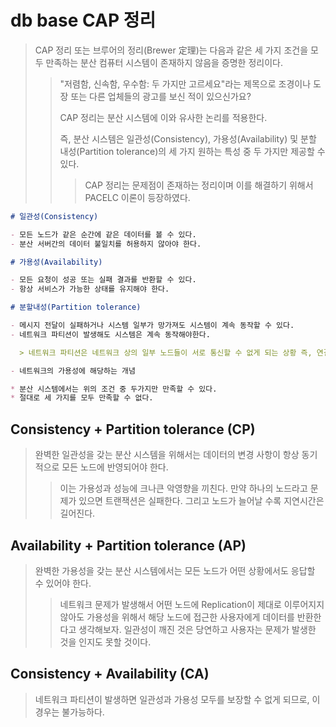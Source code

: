 # db base CAP 정리

> CAP 정리 또는 브루어의 정리(Brewer 定理)는 다음과 같은 세 가지 조건을 모두 만족하는 분산 컴퓨터 시스템이 존재하지 않음을 증명한 정리이다.
>
> > "저렴함, 신속함, 우수함: 두 가지만 고르세요"라는 제목으로 조경이나 도장 또는 다른 업체들의 광고를 보신 적이 있으신가요?
> >
> > CAP 정리는 분산 시스템에 이와 유사한 논리를 적용한다.
> >
> > 즉, 분산 시스템은 일관성(Consistency), 가용성(Availability) 및 분할 내성(Partition tolerance)의 세 가지 원하는 특성 중 두 가지만 제공할 수 있다.
> >
> > > CAP 정리는 문제점이 존재하는 정리이며 이를 해결하기 위해서 PACELC 이론이 등장하였다.

```markdown
# 일관성(Consistency)

- 모든 노드가 같은 순간에 같은 데이터를 볼 수 있다.
- 분산 서버간의 데이터 불일치를 허용하지 않아야 한다.

# 가용성(Availability)

- 모든 요청이 성공 또는 실패 결과를 반환할 수 있다.
- 항상 서비스가 가능한 상태를 유지해야 한다.

# 분할내성(Partition tolerance)

- 메시지 전달이 실패하거나 시스템 일부가 망가져도 시스템이 계속 동작할 수 있다.
- 네트워크 파티션이 발생해도 시스템은 계속 동작해야한다.

  > 네트워크 파티션은 네트워크 상의 일부 노드들이 서로 통신할 수 없게 되는 상황 즉, 연결이 끊긴 상황

- 네트워크의 가용성에 해당하는 개념

* 분산 시스템에서는 위의 조건 중 두가지만 만족할 수 있다.
* 절대로 세 가지를 모두 만족할 수 없다.
```

## Consistency + Partition tolerance (CP)

> 완벽한 일관성을 갖는 분산 시스템을 위해서는 데이터의 변경 사항이 항상 동기적으로 모든 노드에 반영되어야 한다.
>
> > 이는 가용성과 성능에 크나큰 악영향을 끼친다. 만약 하나의 노드라고 문제가 있으면 트랜잭션은 실패한다. 그리고 노드가 늘어날 수록 지연시간은 길어진다.

## Availability + Partition tolerance (AP)

> 완벽한 가용성을 갖는 분산 시스템에서는 모든 노드가 어떤 상황에서도 응답할 수 있어야 한다.
>
> > 네트워크 문제가 발생해서 어떤 노드에 Replication이 제대로 이루어지지 않아도 가용성을 위해서 해당 노드에 접근한 사용자에게 데이터를 반환한다고 생각해보자. 일관성이 깨진 것은 당연하고 사용자는 문제가 발생한 것을 인지도 못할 것이다.

## Consistency + Availability (CA)

> 네트워크 파티션이 발생하면 일관성과 가용성 모두를 보장할 수 없게 되므로, 이 경우는 불가능하다.
